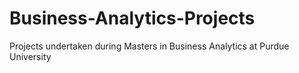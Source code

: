 # Business-Analytics-Projects
Projects undertaken during Masters in Business Analytics at Purdue University
